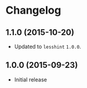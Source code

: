 # Changelog
## 1.1.0 (2015-10-20)
* Updated to `lesshint` `1.0.0`.

## 1.0.0 (2015-09-23)
* Initial release
